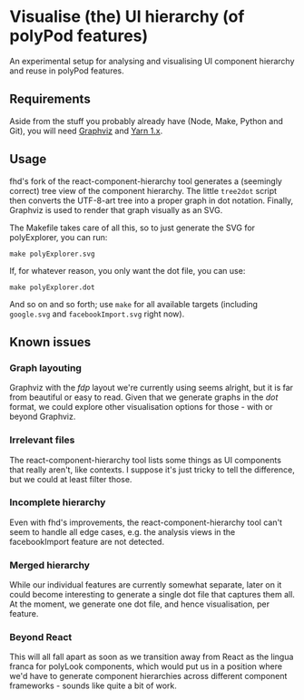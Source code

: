 # Visualise (the) UI hierarchy (of polyPod features)

An experimental setup for analysing and visualising UI component hierarchy and
reuse in polyPod features.

## Requirements

Aside from the stuff you probably already have (Node, Make, Python and Git), you
will need [Graphviz](https://graphviz.org) and [Yarn
1.x](https://classic.yarnpkg.com/).

## Usage

fhd's fork of the react-component-hierarchy tool generates a (seemingly correct)
tree view of the component hierarchy. The little `tree2dot` script then converts
the UTF-8-art tree into a proper graph in dot notation. Finally, Graphviz is
used to render that graph visually as an SVG.

The Makefile takes care of all this, so to just generate the SVG for
polyExplorer, you can run:

    make polyExplorer.svg

If, for whatever reason, you only want the dot file, you can use:

    make polyExplorer.dot

And so on and so forth; use `make` for all available targets (including
`google.svg` and `facebookImport.svg` right now).

## Known issues

### Graph layouting

Graphviz with the _fdp_ layout we're currently using seems alright, but it is
far from beautiful or easy to read. Given that we generate graphs in the _dot_
format, we could explore other visualisation options for those - with or beyond
Graphviz.

### Irrelevant files

The react-component-hierarchy tool lists some things as UI components that
really aren't, like contexts. I suppose it's just tricky to tell the difference,
but we could at least filter those.

### Incomplete hierarchy

Even with fhd's improvements, the react-component-hierarchy tool can't seem to
handle all edge cases, e.g. the analysis views in the facebookImport feature are
not detected.

### Merged hierarchy

While our individual features are currently somewhat separate, later on it could
become interesting to generate a single dot file that captures them all. At the
moment, we generate one dot file, and hence visualisation, per feature.

### Beyond React

This will all fall apart as soon as we transition away from React as the lingua
franca for polyLook components, which would put us in a position where we'd have
to generate component hierarchies across different component frameworks - sounds
like quite a bit of work.
